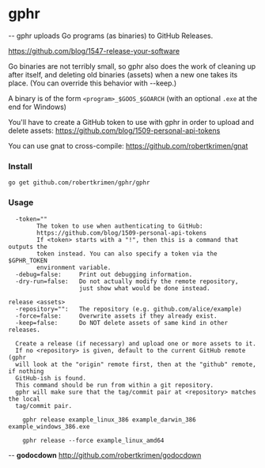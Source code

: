 # gphr
--
gphr uploads Go programs (as binaries) to GitHub Releases.

https://github.com/blog/1547-release-your-software

Go binaries are not terribly small, so gphr also does the work of cleaning up
after itself, and deleting old binaries (assets) when a new one takes its place.
(You can override this behavior with --keep.)

A binary is of the form `<program>_$GOOS_$GOARCH` (with an optional `.exe` at
the end for Windows)

You'll have to create a GitHub token to use with gphr in order to upload and
delete assets: https://github.com/blog/1509-personal-api-tokens

You can use gnat to cross-compile: https://github.com/robertkrimen/gnat

### Install

    go get github.com/robertkrimen/gphr/gphr

### Usage

      -token=""
            The token to use when authenticating to GitHub:
            https://github.com/blog/1509-personal-api-tokens
            If <token> starts with a "!", then this is a command that outputs the
            token instead. You can also specify a token via the $GPHR_TOKEN
            environment variable.
      -debug=false:     Print out debugging information.
      -dry-run=false:   Do not actually modify the remote repository,
                        just show what would be done instead.

    release <assets>
      -repository="":   The repository (e.g. github.com/alice/example)
      -force=false:     Overwrite assets if they already exist.
      -keep=false:      Do NOT delete assets of same kind in other releases.

      Create a release (if necessary) and upload one or more assets to it.
      If no <repository> is given, default to the current GitHub remote (gphr
      will look at the "origin" remote first, then at the "github" remote, if nothing
      GitHub-ish is found.
      This command should be run from within a git repository.
      gphr will make sure that the tag/commit pair at <repository> matches the local
      tag/commit pair.

        gphr release example_linux_386 example_darwin_386 example_windows_386.exe

        gphr release --force example_linux_amd64

--
**godocdown** http://github.com/robertkrimen/godocdown
